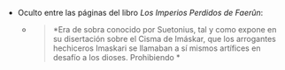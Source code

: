 - Oculto entre las páginas del libro *Los Imperios Perdidos de Faerûn*:
	- > *Era de sobra conocido por Suetonius, tal y como expone en su disertación sobre el Cisma de Imáskar, que los arrogantes hechiceros Imaskari se llamaban a sí mismos artífices en desafío a los dioses. Prohibiendo *